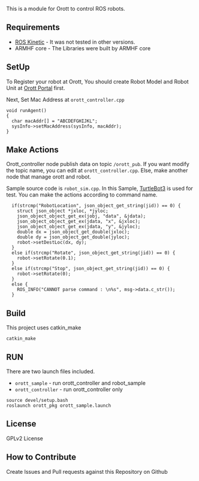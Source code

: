 This is a module for Orott to control ROS robots.

## Requirements

- [ROS Kinetic](http://wiki.ros.org/kinetic/Installation/Ubuntu) - It was not tested in other versions.
- ARMHF core - The Libraries were built by ARMHF core

## SetUp

To Register your robot at Orott, You should create Robot Model and Robot Unit at [Orott Portal](https://saas.orott-lgcns.com/) first.

Next, Set Mac Address at `orott_controller.cpp`
```
void runAgent()
{
  char macAddr[] = "ABCDEFGHIJKL";
  sysInfo->setMacAddress(sysInfo, macAddr);
}
```

## Make Actions

Orott_controller node publish data on topic `/orott_pub`.
If you want modify the topic name, you can edit at `orott_controller.cpp`. Else, make another node that manage orott and robot.

Sample source code is `robot_sim.cpp`. In this Sample, [TurtleBot3](https://www.turtlebot.com/) is used for test. You can make the actions according to command name.
```
  if(strcmp("RobotLocation", json_object_get_string(jid)) == 0) {
    struct json_object *jxloc, *jyloc;
    json_object_object_get_ex(jobj, "data", &jdata);
    json_object_object_get_ex(jdata, "x", &jxloc);
    json_object_object_get_ex(jdata, "y", &jyloc);
    double dx = json_object_get_double(jxloc);
    double dy = json_object_get_double(jyloc);
    robot->setDestLoc(dx, dy);
  }
  else if(strcmp("Rotate", json_object_get_string(jid)) == 0) {
    robot->setRotate(0.1);
  }
  else if(strcmp("Stop", json_object_get_string(jid)) == 0) {
    robot->setRotate(0);
  }
  else {
    ROS_INFO("CANNOT parse command : \n%s", msg->data.c_str());
  }
```


## Build

This project uses catkin_make
```
catkin_make
```

## RUN

There are two launch files included.
* `orott_sample` - run orott_controller and robot_sample
* `orott_controller` - run orott_controller only
```
source devel/setup.bash
roslaunch orott_pkg orott_sample.launch
```

## License

GPLv2 License

## How to Contribute

Create Issues and Pull requests against this Repository on Github